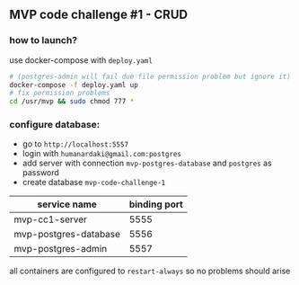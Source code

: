 ## MVP code challenge #1 - CRUD


### how to launch?
use docker-compose with `deploy.yaml`

```bash
# (postgres-admin will fail due file permission problem but ignore it)
docker-compose -f deploy.yaml up
# fix permission problems
cd /usr/mvp && sudo chmod 777 *
```

### configure database:
* go to `http://localhost:5557` 
* login with `humanardaki@gmail.com:postgres`
* add server with connection `mvp-postgres-database` and `postgres` as password
* create database `mvp-code-challenge-1`

| service name          | binding port |
|-----------------------|--------------|
| mvp-cc1-server        | 5555         |
| mvp-postgres-database | 5556         |
| mvp-postgres-admin    | 5557         |

all containers are configured to `restart-always` so no problems should arise
